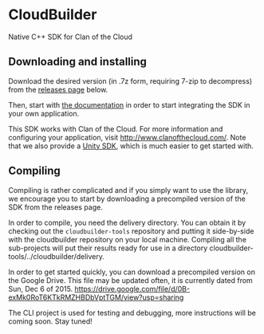 # CloudBuilder
Native C++ SDK for Clan of the Cloud

## Downloading and installing

Download the desired version (in .7z form, requiring 7-zip to decompress) from the [releases page](https://github.com/clanofthecloud/cloudbuilder/releases) below.

Then, start with [the documentation](http://clanofthecloud.github.io/cloudbuilder/) in order to start integrating the SDK in your own application.

This SDK works with Clan of the Cloud. For more information and configuring your application, visit http://www.clanofthecloud.com/. Note that we also provide a [Unity SDK](https://github.com/clanofthecloud/unity-sdk), which is much easier to get started with.

## Compiling

Compiling is rather complicated and if you simply want to use the library, we encourage you to start by downloading a precompiled version of the SDK from the releases page.

In order to compile, you need the delivery directory. You can obtain it by checking out the `cloudbuilder-tools` repository and putting it side-by-side with the cloudbuilder repository on your local machine. Compiling all the sub-projects will put their results ready for use in a directory cloudbuilder-tools/../cloudbuilder/delivery.

In order to get started quickly, you can download a precompiled version on the Google Drive. This file may be updated often, it is currently dated from Sun, Dec 6 of 2015.
https://drive.google.com/file/d/0B-exMk0RoT6KTkRMZHBDbVptTGM/view?usp=sharing

The CLI project is used for testing and debugging, more instructions will be coming soon. Stay tuned!

